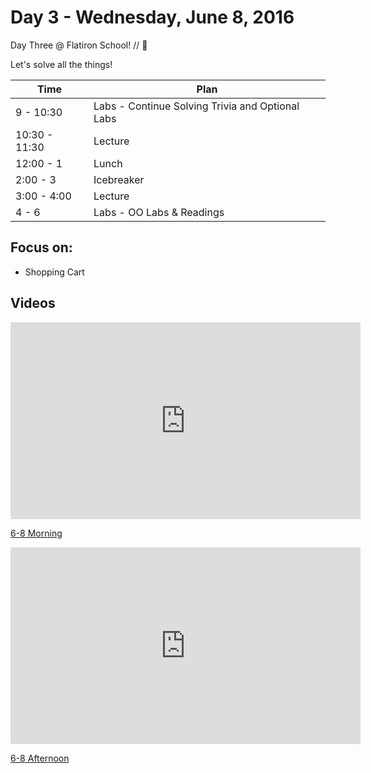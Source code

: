 # Day 3 - Wednesday, June 8, 2016

Day Three @ Flatiron School! // :blue_heart:

Let's solve all the things!

Time        |   Plan   |
----------------|-------
9 - 10:30          | Labs - Continue Solving Trivia and Optional Labs
10:30 - 11:30    | Lecture
12:00 - 1     | Lunch
2:00 - 3    | Icebreaker 
3:00 - 4:00     | Lecture
4 - 6        | Labs - OO Labs & Readings

## Focus on:

  * Shopping Cart

## Videos

<iframe width="560" height="315"
src="https://www.youtube.com/embed/lAS37vOHKWk?rel=0&modestbranding=1"
frameborder="0" allowfullscreen></iframe><p><a
href="https://www.youtube.com/watch?v=lAS37vOHKWk">6-8 Morning</a></p>

<iframe width="560" height="315"
src="https://www.youtube.com/embed/XZUWmLo4kOU?rel=0&modestbranding=1"
frameborder="0" allowfullscreen></iframe><p><a
href="https://www.youtube.com/watch?v=XZUWmLo4kOU">6-8 Afternoon</a></p>
